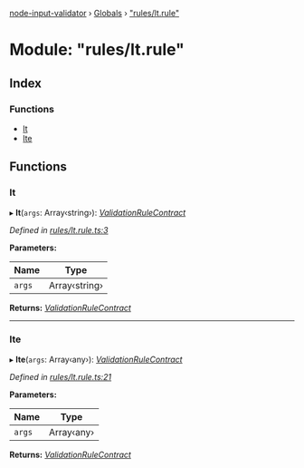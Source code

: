 [node-input-validator](../README.md) › [Globals](../globals.md) › ["rules/lt.rule"](_rules_lt_rule_.md)

# Module: "rules/lt.rule"

## Index

### Functions

* [lt](_rules_lt_rule_.md#lt)
* [lte](_rules_lt_rule_.md#lte)

## Functions

###  lt

▸ **lt**(`args`: Array‹string›): *[ValidationRuleContract](../interfaces/_contracts_.validationrulecontract.md)*

*Defined in [rules/lt.rule.ts:3](https://github.com/bitnbytesio/node-input-validator/blob/f6990fa/src/rules/lt.rule.ts#L3)*

**Parameters:**

Name | Type |
------ | ------ |
`args` | Array‹string› |

**Returns:** *[ValidationRuleContract](../interfaces/_contracts_.validationrulecontract.md)*

___

###  lte

▸ **lte**(`args`: Array‹any›): *[ValidationRuleContract](../interfaces/_contracts_.validationrulecontract.md)*

*Defined in [rules/lt.rule.ts:21](https://github.com/bitnbytesio/node-input-validator/blob/f6990fa/src/rules/lt.rule.ts#L21)*

**Parameters:**

Name | Type |
------ | ------ |
`args` | Array‹any› |

**Returns:** *[ValidationRuleContract](../interfaces/_contracts_.validationrulecontract.md)*
